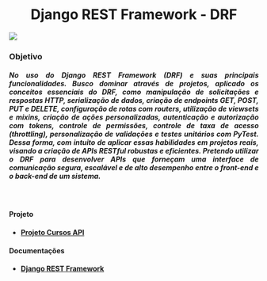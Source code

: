 <h1 align="center"> Django REST Framework - DRF</h1>

<img src="https://www.fullstackpython.com/img/logos/django-rest-framework.png"/>

<h3>Objetivo</h3>

<h5 align="justify">No uso do Django REST Framework (DRF) e suas principais funcionalidades. Busco dominar através de projetos, aplicado os conceitos essenciais do DRF, como manipulação de solicitações e respostas HTTP, serialização de dados, criação de endpoints GET, POST, PUT e DELETE, configuração de rotas com routers, utilização de viewsets e mixins, criação de ações personalizadas, autenticação e autorização com tokens, controle de permissões, controle de taxa de acesso (throttling), personalização de validações e testes unitários com PyTest. Dessa forma, com intuito de aplicar essas habilidades em projetos reais, visando a criação de APIs RESTful robustas e eficientes. Pretendo utilizar o DRF para desenvolver APIs que forneçam uma interface de comunicação segura, escalável e de alto desempenho entre o front-end e o back-end de um sistema.</h5>

<br>

<h4>Projeto</h4>
<ul>
    <li><h4><a href="https://github.com/pedro-hnrq/Proj_Cursos_API">Projeto Cursos API</a></h4></li>
</ul>
<h4>Documentações</h4>
<ul>
    <li><h4><a href="https://www.django-rest-framework.org/">Django REST Framework</a></h4></li>
</ul>